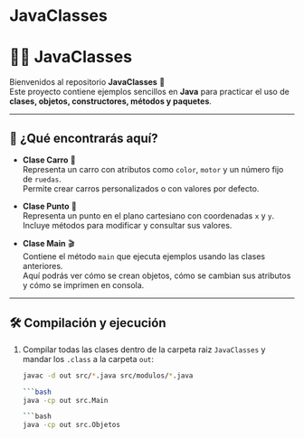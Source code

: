 # JavaClasses
# 🚗📍 JavaClasses  

Bienvenidos al repositorio **JavaClasses** 🎉  
Este proyecto contiene ejemplos sencillos en **Java** para practicar el uso de **clases, objetos, constructores, métodos y paquetes**.  

---

## 📖 ¿Qué encontrarás aquí?
- **Clase Carro** 🚗  
  Representa un carro con atributos como `color`, `motor` y un número fijo de `ruedas`.  
  Permite crear carros personalizados o con valores por defecto.  

- **Clase Punto** 📍  
  Representa un punto en el plano cartesiano con coordenadas `x` y `y`.  
  Incluye métodos para modificar y consultar sus valores.  

- **Clase Main** 🎬  
  Contiene el método `main` que ejecuta ejemplos usando las clases anteriores.  
  Aquí podrás ver cómo se crean objetos, cómo se cambian sus atributos y cómo se imprimen en consola.  

---

## 🛠️ Compilación y ejecución
1. Compilar todas las clases dentro de la carpeta raiz `JavaClasses` y mandar los `.class` a la carpeta `out`:  

   ```bash
   javac -d out src/*.java src/modulos/*.java

   ```bash
   java -cp out src.Main

   ```bash
   java -cp out src.Objetos
